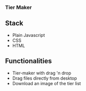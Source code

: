 ### Tier Maker

## Stack
* Plain Javascript
* CSS
* HTML

## Functionalities
* Tier-maker with drag 'n drop
* Drag files directly from desktop
* Download an image of the tier list
